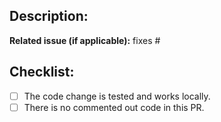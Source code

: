 ## Description:


**Related issue (if applicable):** fixes #<pywemo issue number goes here>

## Checklist:
  - [ ] The code change is tested and works locally.
  - [ ] There is no commented out code in this PR.
